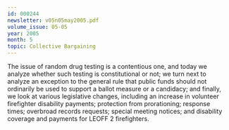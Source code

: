 ```yaml
---
id: 000244
newsletter: v05n05may2005.pdf
volume_issue: 05-05
year: 2005
month: 5
topic: Collective Bargaining
---
```


The issue of random drug testing is a contentious one, and today we analyze whether such testing is constitutional or not; we turn next to analyze an exception to the general rule that public funds
should not ordinarily be used to support a ballot measure or a candidacy; and finally, we look at various legislative changes, including an increase in volunteer firefighter disability payments; protection from prorationing; response times; overbroad records requests; special meeting notices; and disability coverage and payments for LEOFF 2 firefighters.